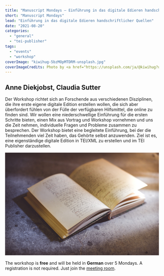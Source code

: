 ```yaml
---
title: "Manuscript Mondays – Einführung in das digitale Edieren handschriftlicher Quellen"
short: "Manuscript Mondays"
lead: "Einführung in das digitale Edieren handschriftlicher Quellen"
date: "2021-08-20"
categories: 
  - "general"
  - "tei-publisher"
tags: 
  - "events"
  - "workshop"
coverImage: "kiwihug-5bzMOpMTDRM-unsplash.jpg"
coverImageCredits: Photo by <a href="https://unsplash.com/ja/@kiwihug?utm_source=unsplash&utm_medium=referral&utm_content=creditCopyText">Kiwihug</a> on <a href="https://unsplash.com/s/photos/manuscript?utm_source=unsplash&utm_medium=referral&utm_content=creditCopyText">Unsplash</a>
---
```


## Anne Diekjobst, Claudia Sutter

Der Workshop richtet sich an Forschende aus verschiedenen Disziplinen, die ihre erste eigene digitale Edition erstellen wollen, die sich aber überfordert fühlen von der Fülle der verfügbaren Hilfsmittel, die online zu finden sind. Wir wollen eine niederschwellige Einführung für die ersten Schritte bieten, einen Mix aus Vortrag und Workshop vornehmen und uns die Zeit nehmen, individuelle Fragen und Probleme zusammen zu besprechen. Der Workshop bietet eine begleitete Einführung, bei der die Teilnehmenden viel Zeit haben, das Gehörte selbst anzuwenden. Ziel ist es, eine eigenständige digitale Edition in TEI/XML zu erstellen und im TEI Publisher darzustellen.

![](/img/kiwihug-5bzMOpMTDRM-unsplash.jpg)

The workshop is **free** and will be held in **German** over 5 Mondays. A registration is not required. Just join the [meeting room](https://meet.existsolutions.com/workshop).


